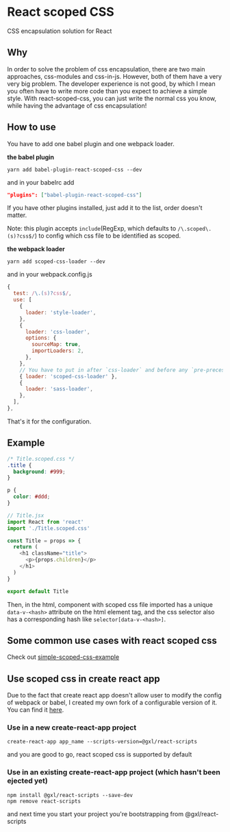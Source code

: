 # React scoped CSS

CSS encapsulation solution for React

## Why

In order to solve the problem of css encapsulation, there are two main approaches, css-modules and css-in-js. However, both of them have a very very big problem. The developer experience is not good, by which I mean you often have to write more code than you expect to achieve a simple style. With react-scoped-css, you can just write the normal css you know, while having the advantage of css encapsulation!

## How to use

You have to add one babel plugin and one webpack loader.

**the babel plugin**

```
yarn add babel-plugin-react-scoped-css --dev
```

and in your babelrc add

```json
"plugins": ["babel-plugin-react-scoped-css"]
```

If you have other plugins installed, just add it to the list, order doesn't matter.

Note: this plugin accepts `include`(RegExp, which defaults to `/\.scoped\.(s)?css$/`) to config which css file to be identified as scoped.

**the webpack loader**

```
yarn add scoped-css-loader --dev
```

and in your webpack.config.js

```js
{
  test: /\.(s)?css$/,
  use: [
    {
      loader: 'style-loader',
    },
    {
      loader: 'css-loader',
      options: {
        sourceMap: true,
        importLoaders: 2,
      },
    },
    // You have to put in after `css-loader` and before any `pre-precessing loader`
    { loader: 'scoped-css-loader' },
    {
      loader: 'sass-loader',
    },
  ],
},
```

That's it for the configuration.

## Example

```css
/* Title.scoped.css */
.title {
  background: #999;
}

p {
  color: #ddd;
}
```

```js
// Title.jsx
import React from 'react'
import './Title.scoped.css'

const Title = props => {
  return (
    <h1 className="title">
      <p>{props.children}</p>
    </h1>
  )
}

export default Title
```

Then, in the html, component with scoped css file imported has a unique `data-v-<hash>` attribute on the html element tag, and the css selector also has a corresponding hash like `selector[data-v-<hash>]`.

## Some common use cases with react scoped css

Check out [simple-scoped-css-example](https://github.com/gaoxiaoliangz/react-scoped-css/tree/master/examples/simple)

## Use scoped css in create react app

Due to the fact that create react app doesn't allow user to modify the config of webpack or babel, I created my own fork of a configurable version of it. You can find it [here](https://github.com/gaoxiaoliangz/create-react-app/tree/master/packages/react-scripts).

### Use in a new create-react-app project

```
create-react-app app_name --scripts-version=@gxl/react-scripts
```

and you are good to go, react scoped css is supported by default

### Use in an existing create-react-app project (which hasn't been ejected yet)

```
npm install @gxl/react-scripts --save-dev
npm remove react-scripts
```

and next time you start your project you're bootstrapping from @gxl/react-scripts
